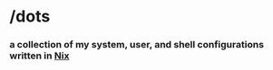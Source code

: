 # /dots
### a collection of my system, user, and shell configurations written in [Nix](https://nixos.org/manual/nix/stable/language/index.html)
